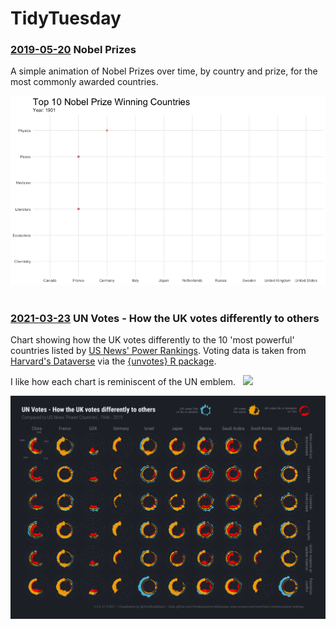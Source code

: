 # TidyTuesday

### [2019-05-20](https://github.com/rfordatascience/tidytuesday/tree/master/data/2019/2019-05-14)  Nobel Prizes

A simple animation of Nobel Prizes over time, by country and prize, for the most commonly awarded countries.

![Nobel Prize Winners](2019/2019-05-20/nobelprizes.gif)
<br />
<br />

### [2021-03-23](https://github.com/rfordatascience/tidytuesday/tree/master/data/2021/2021-03-23) UN Votes - How the UK votes differently to others

Chart showing how the UK votes differently to the 10 'most powerful' countries listed by [US News' Power Rankings](https://www.usnews.com/news/best-countries/power-rankings).  Voting data is taken from [Harvard's Dataverse](https://dataverse.harvard.edu/dataset.xhtml?persistentId=hdl:1902.1/12379) via the [{unvotes} R package](https://cran.r-project.org/web/packages/unvotes/unvotes.pdf).

I like how each chart is reminiscent of the UN emblem.&nbsp;&nbsp;&nbsp;<img src="https://upload.wikimedia.org/wikipedia/commons/thumb/e/ee/UN_emblem_blue.svg/1205px-UN_emblem_blue.png" width="100">

![UN Votes - How the UK votes differently to others](2021/2021-03-23/output/HowTheUKVotesAtTheUN.png)